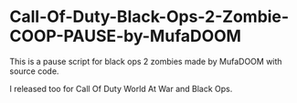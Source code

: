 # Call-Of-Duty-Black-Ops-2-Zombie-COOP-PAUSE-by-MufaDOOM

This is a pause script for black ops 2 zombies made by MufaDOOM with source code.

I released too for Call Of Duty World At War and Black Ops.
